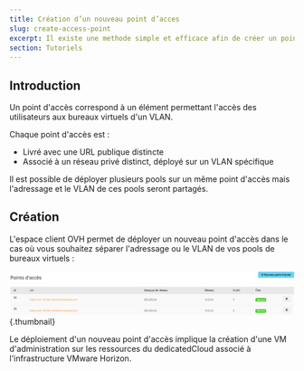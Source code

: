 ```yaml
---
title: Création d’un nouveau point d’acces
slug: create-access-point
excerpt: Il existe une methode simple et efficace afin de créer un point d’acces.
section: Tutoriels
---
```



## Introduction
Un point d'accès correspond à un élément permettant l'accès des utilisateurs aux bureaux virtuels d'un VLAN.

Chaque point d'accès est :

- Livré avec une URL publique distincte
- Associé à un réseau privé distinct, déployé sur un VLAN spécifique

Il est possible de déployer plusieurs pools sur un même point d'accès mais l'adressage et le VLAN de ces pools seront partagés.


## Création
L'espace client OVH permet de déployer un nouveau point d'accès dans le cas où vous souhaitez séparer l'adressage ou le VLAN de vos pools de bureaux virtuels :


![Créer un snapshot](images/1200.png){.thumbnail}

Le déploiement d'un nouveau point d'accès implique la création d'une VM d'administration sur les ressources du dedicatedCloud associé à l'infrastructure VMware Horizon.